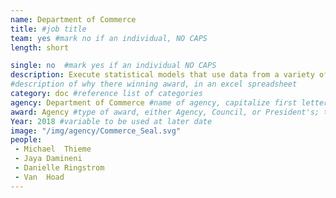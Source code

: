 ```yaml
---
name: Department of Commerce
title: #job title
team: yes #mark no if an individual, NO CAPS
length: short

single: no  #mark yes if an individual NO CAPS
description: Execute statistical models that use data from a variety of data sources and make survey and census data collection efficient and effective. The team’s work will allow workload improvements for hundreds of thousands of 2020 Census field personnel with significant cost savings.
#description of why there winning award, in an excel spreadsheet
category: doc #reference list of categories
agency: Department of Commerce #name of agency, capitalize first letter of each name
award: Agency #type of award, either Agency, Council, or President's; this is case sensitive so make sure to match the options listed exactly. This section generates the format of the card
Year: 2018 #variable to be used at later date
image: "/img/agency/Commerce_Seal.svg"
people:
 - Michael	Thieme
 - Jaya	Damineni
 - Danielle	Ringstrom
 - Van	Hoad
---
```

